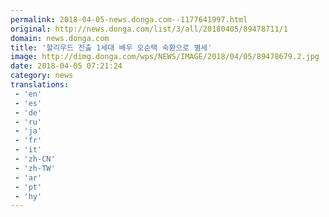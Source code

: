 ```yaml
---
permalink: 2018-04-05-news.donga.com--1177641997.html
original: http://news.donga.com/list/3/all/20180405/89478711/1
domain: news.donga.com
title: '할리우드 진출 1세대 배우 오순택 숙환으로 별세'
image: http://dimg.donga.com/wps/NEWS/IMAGE/2018/04/05/89478679.2.jpg
date: 2018-04-05 07:21:24
category: news
translations: 
 - 'en'
 - 'es'
 - 'de'
 - 'ru'
 - 'ja'
 - 'fr'
 - 'it'
 - 'zh-CN'
 - 'zh-TW'
 - 'ar'
 - 'pt'
 - 'hy'
---
```



